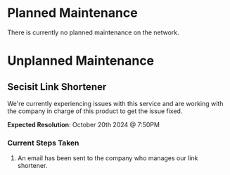 # Planned Maintenance
There is currently no planned maintenance on the network.

# Unplanned Maintenance

## Secisit Link Shortener
We're currently experiencing issues with this service and are working with the company in charge of this product to get the issue fixed.

**Expected Resolution**: October 20th 2024 @ 7:50PM

### Current Steps Taken
1. An email has been sent to the company who manages our link shortener. 

